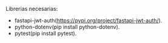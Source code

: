 Librerias necesarias:
* fastapi-jwt-auth(https://pypi.org/project/fastapi-jwt-auth/).
* python-dotenv(pip install python-dotenv).
* pytest(pip install pytest).
